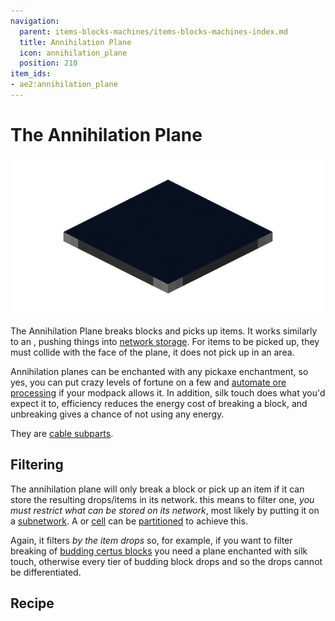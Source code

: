 ```yaml
---
navigation:
  parent: items-blocks-machines/items-blocks-machines-index.md
  title: Annihilation Plane
  icon: annihilation_plane
  position: 210
item_ids:
- ae2:annihilation_plane
---
```


# The Annihilation Plane

![A picture of an annihilation plane.](../assets/blocks/annihilation_plane.png)

The Annihilation Plane breaks blocks and picks up items. It works similarly to an <ItemLink id="import_bus" />, pushing things
into [network storage](../ae2-mechanics/import-export-storage.md). For items to be picked up, they must collide with the
face of the plane, it does not pick up in an area.

Annihilation planes can be enchanted with any pickaxe enchantment, so yes, you can put crazy levels of fortune on a few and
[automate ore processing](../example-setups/ore-fortuner.md) if your modpack allows it. In addition, silk touch does what
you'd expect it to, efficiency reduces the energy cost of breaking a block, and unbreaking gives a chance of not using any energy.

They are [cable subparts](../ae2-mechanics/cable-subparts.md).

## Filtering

The annihilation plane will only break a block or pick up an item if it can store the resulting drops/items
in its network. this means to filter one, *you must restrict what can be stored on its network*, most likely by putting
it on a [subnetwork](../ae2-mechanics/subnetworks.md). A <ItemLink id="storage_bus" /> or [cell](../items-blocks-machines/storage_cells.md)
can be [partitioned](cell_workbench.md) to achieve this.

<GameScene zoom="6">
  <ImportStructure src="../assets/assemblies/annihilation_filtering.snbt" />
</GameScene>

Again, it filters *by the item drops* so, for example, if you want to filter breaking of [budding certus blocks](../items-blocks-machines/budding_certus.md)
you need a plane enchanted with silk touch, otherwise every tier of budding block drops <ItemLink id="quartz_block" /> and so
the drops cannot be differentiated.

## Recipe

<RecipeFor id="annihilation_plane" />
